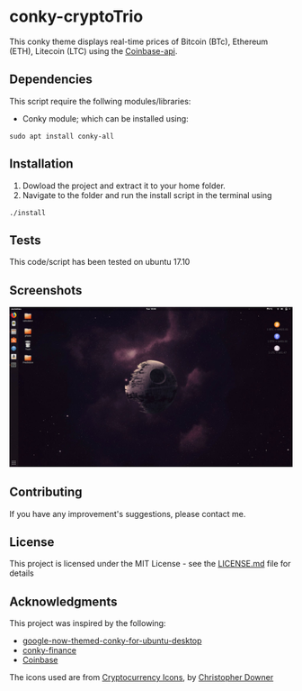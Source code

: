 # conky-cryptoTrio
This conky theme displays real-time prices of Bitcoin (BTc), Ethereum (ETH), Litecoin (LTC) using the [Coinbase-api](https://developers.coinbase.com/).


## Dependencies
This script require the follwing modules/libraries: 
* Conky module; which can be installed using:
```
sudo apt install conky-all
```

## Installation
1. Dowload the project and extract it to your home folder.
2. Navigate to the folder and run the install script in the terminal using 
```
./install
```

## Tests
This code/script has been tested on ubuntu 17.10

## Screenshots
![](Screenshot.png)

## Contributing
If you have any improvement's suggestions, please contact me.

## License
This project is licensed under the MIT License - see the [LICENSE.md](LICENSE.md) file for details

## Acknowledgments
This project was inspired by the following:
* [google-now-themed-conky-for-ubuntu-desktop](http://www.omgubuntu.co.uk/2013/05/google-now-themed-conky-for-ubuntu-desktop)
* [conky-finance](https://github.com/alseambusher/conky-finance)
* [Coinbase](https://developers.coinbase.com/)

The icons used are from [Cryptocurrency Icons](https://dribbble.com/shots/3513187-Cryptocurrency-Icons), by [Christopher Downer](https://dribbble.com/cjdowner)

